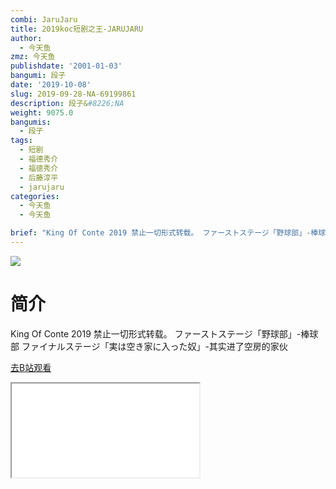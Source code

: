 ```yaml
---
combi: JaruJaru
title: 2019koc短剧之王-JARUJARU
author:
  - 今天鱼
zmz: 今天鱼
publishdate: '2001-01-03'
bangumi: 段子
date: '2019-10-08'
slug: 2019-09-28-NA-69199861
description: 段子&#8226;NA
weight: 9075.0
bangumis:
  - 段子
tags:
  - 短剧
  - 福德秀介
  - 福徳秀介
  - 后藤淳平
  - jarujaru
categories:
  - 今天鱼
  - 今天鱼

brief: "King Of Conte 2019 禁止一切形式转载。 ファーストステージ「野球部」-棒球部 ファイナルステージ「実は空き家に入った奴」-其实进了空房的家伙"
---
```

![](https://i.imgur.com/JlcOsNU.jpg)
# 简介  
King Of Conte 2019
禁止一切形式转载。
ファーストステージ「野球部」-棒球部
ファイナルステージ「実は空き家に入った奴」-其实进了空房的家伙  

[去B站观看](https://www.bilibili.com/video/av69199861/)
<div class ="resp-container"><iframe class="testiframe" src="//player.bilibili.com/player.html?aid=69199861"", scrolling="no", allowfullscreen="true" > </iframe></div> 
